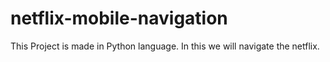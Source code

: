 # netflix-mobile-navigation

This Project is made in Python language.
In this we will navigate the netflix.
